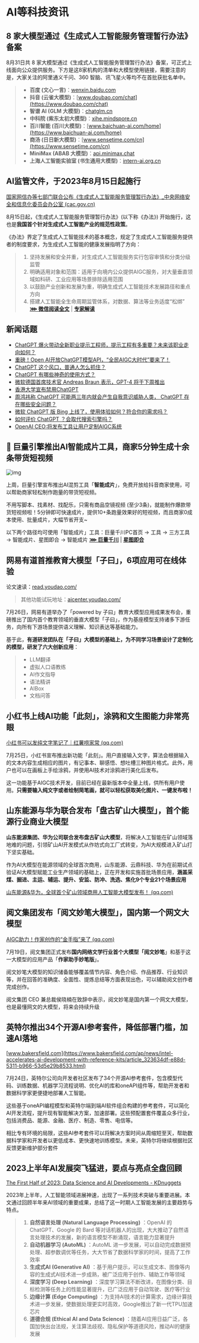 # AI等科技资讯

## 8 家大模型通过《生成式人工智能服务管理暂行办法》备案

8月31日共 8 家大模型通过《生成式人工智能服务管理暂行办法》备案，可正式上线面向公众提供服务。下方是这8家机构的清单和大模型使用链接，需要注意的是，大家关注的阿里通义千问、360 智脑、讯飞星火等均不在首批获批名单中。

> - **百度 (文心一言)**：[wenxin.baidu.com](https://wenxin.baidu.com)
> - **抖音 (云雀大模型)**：[www.doubao.com/chat](https://www.doubao.com/chat)
> - **智谱 AI (GLM 大模型)**：[chatglm.cn](https://chatglm.cn)
> - **中科院 (紫东太初大模型)**：[xihe.mindspore.cn](https://xihe.mindspore.cn)
> - **百川智能 (百川大模型)**：[www.baichuan-ai.com/home](https://www.baichuan-ai.com/home)
> - **商汤 (日日新大模型)**：[www.sensetime.com/cn](https://www.sensetime.com/cn)
> - **MiniMax (ABAB 大模型)**：[api.minimax.chat](https://api.minimax.chat)
> - **上海人工智能实验室 (书生通用大模型)**：[intern-ai.org.cn](https://intern-ai.org.cn)

## AI监管文件，于2023年8月15日起施行

[国家网信办等七部门联合公布《生成式人工智能服务管理暂行办法》_中央网络安全和信息化委员会办公室 (cac.gov.cn)](http://www.cac.gov.cn/2023-07/13/c_1690898326795531.htm)

8月15日起，《生成式人工智能服务管理暂行办法》(以下称《办法》) 开始施行，这也是**我国首个针对生成式人工智能产业的规范性政策**。

《办法》界定了生成式人工智能技术的基本概念，规定了生成式人工智能服务提供者的制度要求，为生成式人工智能的健康发展指明了方向：

> 1. 坚持发展和安全并重，对生成式人工智能服务实行包容审慎和分类分级监管
> 2. 明确适用对象和范围：适用于向境内公众提供AIGC服务，对大量垂直领域如科研、工业应用等场景排除适用范围
> 3. 以鼓励产业创新和发展为重，明确生成式人工智能技术发展路径和重点方向
> 4. 搭建人工智能全生命周期监管体系，对数据、算法等业务适度“松绑” [**⋙ 微信阅读全文**](https://mp.weixin.qq.com/s/TztAWbEJmA3qBCiLgvZMyg) | [**专家解读**](https://mp.weixin.qq.com/s/FERv605YrGK2Wie0kpFf5g)

## 新闻话题

* [ChatGPT 爆火带动全新职业提示工程师，提示工程有多重要？未来该职业走向如何？](https://www.zhihu.com/question/585294957)
* [重磅！Open AI开放ChatGPT模型API，“全民AIGC大时代”要来了！](https://mp.weixin.qq.com/s/TQTjLvmRNp3fuBzDmeatwQ)
* [ChatGPT 这个风口，普通人怎么抓住？](https://www.zhihu.com/question/582326598)
* [ChatGPT 有哪些神奇的使用方式？](https://www.zhihu.com/question/570729170)
* [微软德国首席技术官 Andreas Braun 表示，GPT-4 将于下周推出](https://mp.weixin.qq.com/s/yo47lOtUGMMtOBPT4XqqpA)
* [香港大学宣布禁用ChatGPT](https://m.weibo.cn/status/4870616702788642?sudaref=hf0y97ff1r.feishu.cn)
* [周鸿祎称 ChatGPT 可能两三年内就会产生自我意识威胁人类， ChatGPT 存在哪些安全问题？](https://www.zhihu.com/question/585757225?utm_campaign=Sharon&utm_medium=social&utm_oi=792817096856842240&utm_psn=1612465296727666688&utm_source=wechat_session&utm_content=group3_supplementQuestions)
* [微软 ChatGPT 版 Bing 上线了，使用体验如何？符合你的需求吗？](https://www.zhihu.com/question/583588366)
* [如何评价 ChatGPT ？会取代搜索引擎吗？](https://www.zhihu.com/question/570062224)
* [OpenAI CEO:将发布工具让用户定制AIGC系统](https://m.163.com/tech/article/HVF0CG7A00097U7T.html?spss=adap_pc)

## 🤖 巨量引擎推出AI智能成片工具，商家5分钟生成十余条带货短视频

![img](./AI等科技资讯.assets/e69bde92a78f479a8e8e21eea3557aa9tplv-k3u1fbpfcp-zoom-in-crop-mark1512000.webp)

上周，巨量引擎宣布推出AI混剪工具「**智能成片**」，免费开放给抖音商家使用，可以帮助商家轻松制作跑量的带货短视频。

不用写脚本、找素材、找配乐，只需有商品空镜视频 (至少3条)，就能制作爆款带货短视频啦！5分钟即可快速成片，提供10+条跑量效果好的短视频，而且商家0成本使用、批量成片，大幅节省开支~

以下两个路径均可使用「智能成片」工具：巨量千川PC首页 → 工具 → 三方工具 → 智能成片、星图即合 → 智能成片  [**⋙ 巨量千川**](https://qianchuan.jinritemai.com)   |   [**星图即合**](https://lcreative.xingtu.cn)

## 网易有道首推教育大模型「子曰」，6项应用可在线体验

论文速读：[read.youdao.com/](https://read.youdao.com/)

> 其他功能试玩地址：[aicenter.youdao.com/](https://aicenter.youdao.com/)

7月26日，网易有道举办了「powered by 子曰」教育大模型应用成果发布会，重磅推出了国内首个教育领域的垂直大模型「子曰」，作为基座模型支持诸多下游任务，向所有下游场景提供语义理解、知识表达等基础能力。

基于此，**有道研发团队在「子曰」大模型的基础上，为不同学习场景设计了定制化的模型，研发了六大创新应用**：

> - LLM翻译
> - 虚拟人口语教练
> - AI作文指导
> - 语法精讲
> - AIBox
> - 文档问答

## 小红书上线AI功能「此刻」，涂鸦和文生图能力非常亮眼

[小红书可以发纯文字笔记了｜红薯唠家常 (qq.com)](https://mp.weixin.qq.com/s/0OlMR1wd5i02RqTgfPaAuQ)

7月25日，小红书宣布推出新功能「此刻」。用户直接输入文字，算法会根据输入的文本内容生成相应的图片，有记事本、聊感悟、想吐槽三种图片格式。此外，用户也可以在画板上手绘涂鸦，并使用AI技术对涂鸦进行美化后发布。

这一功能基于AIGC技术开发，目前已经在最新版本中全量上线，供所有用户使用。**只需要输入纯文字或者绘制简笔画，就可以轻松获取美化图片、一键发布啦！**

## 山东能源与华为联合发布「盘古矿山大模型」，首个能源行业商业大模型

**山东能源集团、华为公司联合发布盘古矿山大模型**，将解决人工智能在矿山领域落地难的问题，引领矿山AI开发模式从作坊式向工厂式转变，为AI大规模进入矿山打下坚实基础。

作为AI大模型在能源领域的全球首次商用，山东能源、云鼎科技、华为在前期试点验证AI大模型赋能工业生产领域的基础上，正在开发和实施首批场景应用，**涵盖采煤、掘进、主运、辅运、提升、安监、防冲、洗选、焦化9个专业21个场景应用** 

[山东能源&华为，全球首个矿山领域商用人工智能大模型发布！ (qq.com)](https://mp.weixin.qq.com/s/pLqnqh1lWe2ueiKjyNI4gw)

## 阅文集团发布「阅文妙笔大模型」，国内第一个网文大模型

[AIGC助力！作家创作的“金手指”来了 (qq.com)](https://mp.weixin.qq.com/s/wBoCUSt5NVPxnpCC_hqXbg)

7月19日，阅文集团正式发布**国内网络文学行业首个大模型「阅文妙笔**」和基于这一大模型的应用产品「**作家助手妙笔版**」。

阅文妙笔大模型的知识储备能够覆盖情节内容、角色介绍、作品推荐、行业知识等，并在回答的准确度、全面性、提炼总结等方面表现出色，可以辅助阅文创作者完成创作。

阅文集团 CEO 兼总裁侯晓楠在致辞中表示，阅文妙笔是国内第一个网文大模型，也是最懂网文的大模型，将来会持续升级

## 英特尔推出34个开源AI参考套件，降低部署门槛，加速AI落地

[www.bakersfield.com](https://www.bakersfield.com/ap/news/intel-accelerates-ai-development-with-reference-kits/article_323634df-e88d-5311-b966-53d5e29b8533.html)

7月24日，英特尔公司向开发者社区发布了34个开源AI参考套件，包含模型代码、训练数据、机器学习流程说明、优化AI的库和oneAPI组件等，帮助开发者和数据科学家更便捷地部署人工智能。

这些基于oneAPI编程模型和英特尔端到端AI软件组合构建的参考套件，可以简化AI开发流程，提升现有智能解决方案，加速部署。这些预配置套件覆盖众多行业，包括消费品、能源、金融、医疗、制造、零售、电信等。

相比专有环境的局限，这些AI参考套件可以将解决方案时间从周缩短至天，帮助数据科学家和开发者以更低成本、更快速地训练模型。未来，英特尔将继续根据社区反馈更新维护部分套件

## 2023上半年AI发展突飞猛进，要点与亮点全盘回顾

[The First Half of 2023: Data Science and AI Developments - KDnuggets](https://www.kdnuggets.com/2023/07/first-half-2023-data-science-ai-developments.html)

2023年上半年，人工智能领域进展神速，出现了一系列技术突破与重要进展。本文通过回顾半年来AI领域的重要成果，总结了这一时期人工智能发展的主要趋势与特点。

> 1. **自然语言处理 (Natural Language Processing)** ：OpenAI 的 ChatGPT、Google 的 Bard 等对话机器人的出现，大大推动了自然语言处理技术的发展，新的语言模型不断涌现，语言能力显著提升
> 2. **自动机器学习 (AutoML)** ：AutoML 进一步发展，可以自动完成数据预处理、超参数调优等任务，大大节省了数据科学家的时间，提高了工作效率
> 3. **生成式AI (Generative AI)** ：基于用户提示，可以生成文本、图像等内容的生成式AI技术进一步成熟，被广泛应用于创作、辅助工作等领域
> 4. **深度学习 (Deep Learning)** ：深度学习算法不断改进，在图像分类、目标检测等任务上的性能显著提升，已广泛应用于自动驾驶、医疗等行业
> 5. **边缘计算 (Edge Computing)** ：为支持AI技术的计算需求，边缘计算技术进一步发展，使数据处理更实时高效，Google推出了新一代TPU加速芯片
> 6. **道德合规 (Ethical AI and Data Science)** ：随着AI应用日益广泛，各国加快出台法规，关注算法歧视、隐私保护等道德风险，推动AI的健康发展
